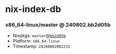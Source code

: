 # nix-index-db
### x86_64-linux/master @ 240802.bb2d05b
- Nixpkgs: `master`@[`bb2d05b`](https://github.com/NixOS/nixpkgs/commit/bb2d05ba7624904584934daeb72bb29801c69b90)
- Platform: `x86_64-linux`
- Timestamp: `20240802002231`
